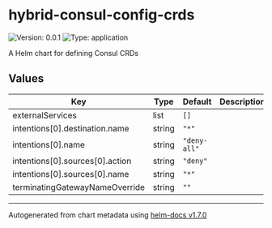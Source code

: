 # hybrid-consul-config-crds

![Version: 0.0.1](https://img.shields.io/badge/Version-0.0.1-informational?style=flat-square) ![Type: application](https://img.shields.io/badge/Type-application-informational?style=flat-square)

A Helm chart for defining Consul CRDs

## Values

| Key | Type | Default | Description |
|-----|------|---------|-------------|
| externalServices | list | `[]` |  |
| intentions[0].destination.name | string | `"*"` |  |
| intentions[0].name | string | `"deny-all"` |  |
| intentions[0].sources[0].action | string | `"deny"` |  |
| intentions[0].sources[0].name | string | `"*"` |  |
| terminatingGatewayNameOverride | string | `""` |  |

----------------------------------------------
Autogenerated from chart metadata using [helm-docs v1.7.0](https://github.com/norwoodj/helm-docs/releases/v1.7.0)
